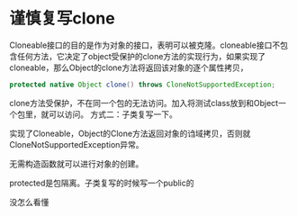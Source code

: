 # 谨慎复写clone

Cloneable接口的目的是作为对象的接口，表明可以被克隆。cloneable接口不包含任何方法，它决定了object受保护的clone方法的实现行为，如果实现了cloneable，那么Object的clone方法将返回该对象的逐个属性拷贝，

```java
protected native Object clone() throws CloneNotSupportedException;
```

clone方法受保护，不在同一个包的无法访问。加入将测试class放到和Object一个包里，就可以访问。
方式二：子类复写一下。

实现了Cloneable，Object的Clone方法返回对象的诌域拷贝，否则就CloneNotSupportedException异常。

无需构造函数就可以进行对象的创建。

protected是包隔离。子类复写的时候写一个public的



没怎么看懂
